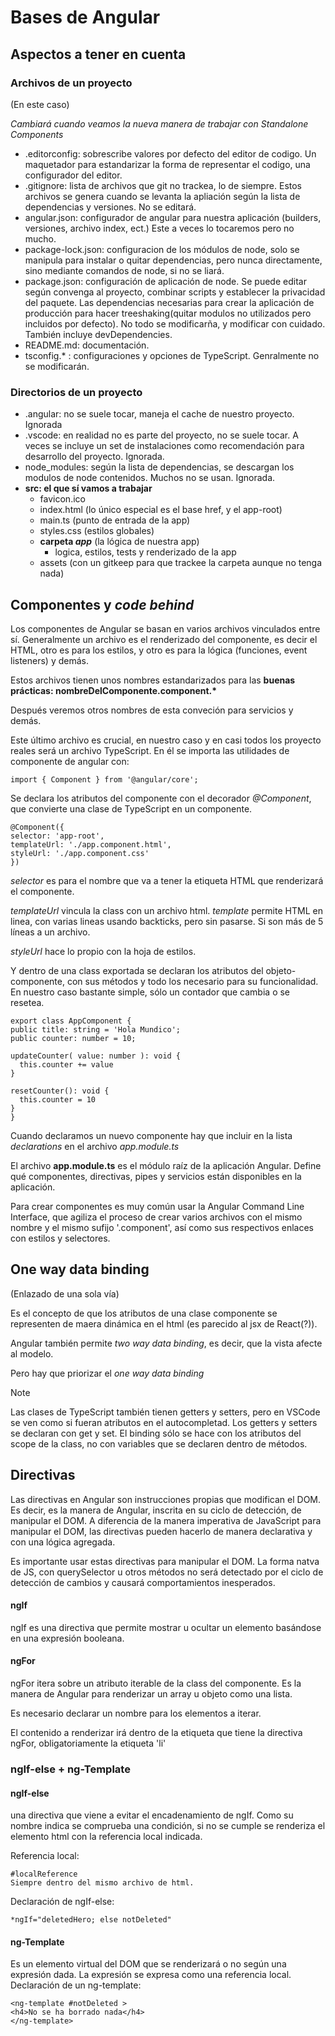 # Bases de Angular
## Aspectos a tener en cuenta
### Archivos de un proyecto
(En este caso)

*Cambiará cuando veamos la nueva manera de trabajar con Standalone Components*

- .editorconfig: sobrescribe valores por defecto del editor de codigo. Un maquetador para estandarizar la forma de representar el codigo, una configurador del editor.
- .gitignore: lista de archivos que git no trackea, lo de siempre. Estos archivos se genera cuando se levanta la apliación según la lista de dependencias y versiones. No se editará.
- angular.json: configurador de angular para nuestra aplicación (builders, versiones, archivo index, ect.) Este a veces lo tocaremos pero no mucho.
- package-lock.json: configuracion de los módulos de node, solo se manipula para instalar o quitar dependencias, pero nunca directamente, sino mediante comandos de node, si no se liará.
- package.json: configuración de aplicación de node. Se puede editar según convenga al proyecto, combinar scripts y establecer la privacidad del paquete. Las dependencias necesarias para crear la aplicación de producción para hacer treeshaking(quitar modulos no utilizados pero incluidos por defecto). No todo se modificarña, y modificar con cuidado. También incluye devDependencies.
- README.md: documentación.
- tsconfig.* : configuraciones y opciones de TypeScript. Genralmente no se modificarán.

### Directorios de un proyecto
- .angular: no se suele tocar, maneja el cache de nuestro proyecto. Ignorada
- .vscode: en realidad no es parte del proyecto, no se suele tocar. A veces se incluye un set de instalaciones como recomendación para desarrollo del proyecto. Ignorada.
- node_modules: según la lista de dependencias, se descargan los modulos de node contenidos. Muchos no se usan. Ignorada.
- **src: el que sí vamos a trabajar**
  - favicon.ico
  - index.html (lo único especial es el base href, y el app-root)
  - main.ts (punto de entrada de la app)
  - styles.css (estilos globales)
  - **carpeta *app*** (la lógica de nuestra app)
    - logica, estilos, tests y renderizado de la app
   - assets (con un gitkeep para que trackee la carpeta aunque no tenga nada)

## Componentes y *code behind*
Los componentes de Angular se basan en varios archivos vinculados entre sí. Generalmente un archivo es el renderizado del componente, es decir el HTML, otro es para los estilos, y otro es para la lógica (funciones, event listeners) y demás.

Estos archivos tienen unos nombres estandarizados para las **buenas prácticas: nombreDelComponente.component.\***

Después veremos otros nombres de esta conveción para servicios y demás.

Este último archivo es crucial, en nuestro caso y en casi todos los proyecto reales será un archivo TypeScript. En él se importa las utilidades de componente de angular con: 
  
    import { Component } from '@angular/core';

Se declara los atributos del componente con el decorador *@Component*, que convierte una clase de TypeScript en un componente.

    @Component({
    selector: 'app-root',
    templateUrl: './app.component.html',
    styleUrl: './app.component.css'
    })

*selector* es para el nombre que va a tener la etiqueta HTML que renderizará el componente.

*templateUrl* vincula la class con un archivo html.
*template* permite HTML en linea, con varias lineas usando backticks, pero sin pasarse. Si son más de 5 líneas a un archivo.

*styleUrl* hace lo propio con la hoja de estilos.


Y dentro de una class exportada se declaran los atributos del objeto-componente, con sus métodos y todo los necesario para su funcionalidad. En nuestro caso bastante simple, sólo un contador que cambia o se resetea.

    export class AppComponent {
    public title: string = 'Hola Mundico';
    public counter: number = 10;

    updateCounter( value: number ): void {
      this.counter += value
    }

    resetCounter(): void {
      this.counter = 10
    }
    }

Cuando declaramos un nuevo componente hay que incluir en la lista *declarations* en el archivo *app.module.ts*

El archivo **app.module.ts** es el módulo raíz de la aplicación Angular. Define qué componentes, directivas, pipes y servicios están disponibles en la aplicación.

Para crear componentes es muy común usar la Angular Command Line Interface, que agiliza el proceso de crear varios archivos con el mismo nombre y el mismo sufijo '.component', así como sus respectivos enlaces con estilos y selectores.

## One way data binding
(Enlazado de una sola vía)

Es el concepto de que los atributos de una clase componente se representen de maera dinámica en el html (es parecido al jsx de React(?)).

Angular también permite *two way data binding*, es decir, que la vista afecte al modelo.

Pero hay que priorizar el *one way data binding*

> [!NOTE]
> Las clases de TypeScript también tienen getters y setters, pero en VSCode se ven como si fueran atributos en el autocompletad.
> Los getters y setters se declaran con get y set.
> El binding sólo se hace con los atributos del scope de la class, no con variables que se declaren dentro de métodos.

## Directivas
Las directivas en Angular son instrucciones propias que modifican el DOM. Es decir, es la manera de Angular, inscrita en su ciclo de detección, de manipular el DOM. A diferencia de la manera imperativa de JavaScript para manipular el DOM, las directivas pueden hacerlo de manera declarativa y con una lógica agregada.

Es importante usar estas directivas para manipular el DOM. La forma natva de JS, con querySelector u otros métodos no será detectado por el ciclo de detección de cambios y causará comportamientos inesperados.

#### ngIf
ngIf es una directiva que permite mostrar u ocultar un elemento basándose en una expresión booleana.

#### ngFor
ngFor itera sobre un atributo iterable de la class del componente. Es la manera de Angular para renderizar un array u objeto como una lista.

Es necesario declarar un nombre para los elementos a iterar.

El contenido a renderizar irá dentro de la etiqueta que tiene la directiva ngFor, obligatoriamente la etiqueta 'li'

### ngIf-else + ng-Template

#### ngIf-else
una directiva que viene a evitar el encadenamiento de ngIf.
Como su nombre indica se comprueba una condición, si no se cumple se renderiza el elemento html con la referencia local indicada.

Referencia local:
    
    #localReference
    Siempre dentro del mismo archivo de html.

Declaración de ngIf-else:
    
    *ngIf="deletedHero; else notDeleted"

#### ng-Template
Es un elemento virtual del DOM que se renderizará o no según una expresión dada.
La expresión se expresa como una referencia local.
Declaración de un ng-template:
    
    <ng-template #notDeleted >
    <h4>No se ha borrado nada</h4>
    </ng-template>






